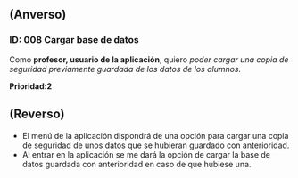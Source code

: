 ## (Anverso)

### **ID:** 008 **Cargar base de datos**
Como **profesor, usuario de la aplicación**, quiero *poder cargar una copia de seguridad previamente guardada de los datos de los alumnos.*

**Prioridad:2**

## (Reverso)

* El menú de la aplicación dispondrá de una opción para cargar una copia de seguridad de unos datos que se hubieran guardado con anterioridad.
* Al entrar en la aplicación se me dará la opción de cargar la base de datos guardada con anterioridad en caso de que hubiese una. 
